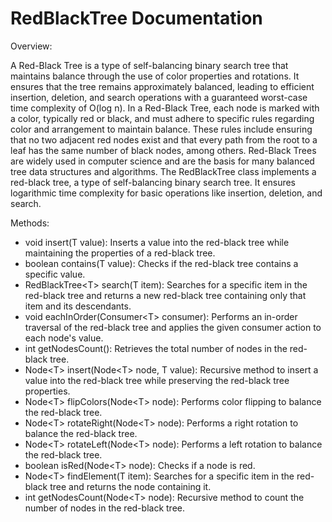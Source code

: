 # RedBlackTree Documentation

Overview:

A Red-Black Tree is a type of self-balancing binary search tree that maintains balance through the use of color properties and rotations. It ensures that the tree remains approximately balanced, leading to efficient insertion, deletion, and search operations with a guaranteed worst-case time complexity of O(log n). In a Red-Black Tree, each node is marked with a color, typically red or black, and must adhere to specific rules regarding color and arrangement to maintain balance. These rules include ensuring that no two adjacent red nodes exist and that every path from the root to a leaf has the same number of black nodes, among others. Red-Black Trees are widely used in computer science and are the basis for many balanced tree data structures and algorithms. The RedBlackTree class implements a red-black tree, a type of self-balancing binary search tree. It ensures logarithmic time complexity for basic operations like insertion, deletion, and search.

Methods:

* void insert(T value): Inserts a value into the red-black tree while maintaining the properties of a red-black tree.
* boolean contains(T value): Checks if the red-black tree contains a specific value.
* RedBlackTree&lt;T&gt; search(T item): Searches for a specific item in the red-black tree and returns a new red-black tree containing only that item and its descendants.
* void eachInOrder(Consumer&lt;T&gt; consumer): Performs an in-order traversal of the red-black tree and applies the given consumer action to each node's value.
* int getNodesCount(): Retrieves the total number of nodes in the red-black tree.
* Node&lt;T&gt; insert(Node&lt;T&gt; node, T value): Recursive method to insert a value into the red-black tree while preserving the red-black tree properties.
* Node&lt;T&gt; flipColors(Node&lt;T&gt; node): Performs color flipping to balance the red-black tree.
* Node&lt;T&gt; rotateRight(Node&lt;T&gt; node): Performs a right rotation to balance the red-black tree.
* Node&lt;T&gt; rotateLeft(Node&lt;T&gt; node): Performs a left rotation to balance the red-black tree.
* boolean isRed(Node&lt;T&gt; node): Checks if a node is red.
* Node&lt;T&gt; findElement(T item): Searches for a specific item in the red-black tree and returns the node containing it.
* int getNodesCount(Node&lt;T&gt; node): Recursive method to count the number of nodes in the red-black tree.
